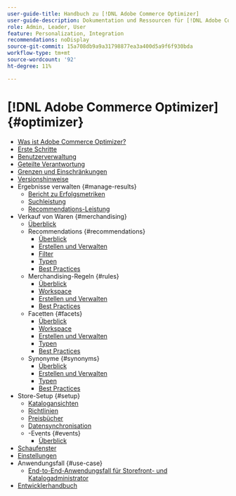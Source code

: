 ```yaml
---
user-guide-title: Handbuch zu [!DNL Adobe Commerce Optimizer]
user-guide-description: Dokumentation und Ressourcen für [!DNL Adobe Commerce Optimizer].
role: Admin, Leader, User
feature: Personalization, Integration
recommendations: noDisplay
source-git-commit: 15a708db9a9a31798877ea3a400d5a9f6f930bda
workflow-type: tm+mt
source-wordcount: '92'
ht-degree: 11%

---
```


# [!DNL Adobe Commerce Optimizer] {#optimizer}

- [Was ist Adobe Commerce Optimizer?](overview.md)
- [Erste Schritte](get-started.md)
- [Benutzerverwaltung](user-management.md)
- [Geteilte Verantwortung](shared-responsibility.md)
- [Grenzen und Einschränkungen](boundaries-limits.md)
- [Versionshinweise](release-notes.md)
- Ergebnisse verwalten {#manage-results}
   - [Bericht zu Erfolgsmetriken](./manage-results/success-metrics.md)
   - [Suchleistung](./manage-results/search-performance.md)
   - [Recommendations-Leistung](./manage-results/recommendation-performance.md)
- Verkauf von Waren {#merchandising}
   - [Überblick](./merchandising/overview.md)
   - Recommendations {#recommendations}
      - [Überblick](./merchandising/recommendations/overview.md)
      - [Erstellen und Verwalten](./merchandising/recommendations/create.md)
      - [Filter](./merchandising/recommendations/filters.md)
      - [Typen](./merchandising/recommendations/types.md)
      - [Best Practices](./merchandising/recommendations/best-practice.md)
   - Merchandising-Regeln {#rules}
      - [Überblick](./merchandising/rules/overview.md)
      - [Workspace](./merchandising/rules/workspace.md)
      - [Erstellen und Verwalten](./merchandising/rules/add.md)
      - [Best Practices](./merchandising/rules/best-practice.md)
   - Facetten {#facets}
      - [Überblick](./merchandising/facets/overview.md)
      - [Workspace](./merchandising/facets/workspace.md)
      - [Erstellen und Verwalten](./merchandising/facets/add.md)
      - [Typen](./merchandising/facets/type.md)
      - [Best Practices](./merchandising/facets/best-practice.md)
   - Synonyme {#synonyms}
      - [Überblick](./merchandising/synonyms/overview.md)
      - [Erstellen und Verwalten](./merchandising/synonyms/add.md)
      - [Typen](./merchandising/synonyms/type.md)
      - [Best Practices](./merchandising/synonyms/best-practice.md)
- Store-Setup {#setup}
   - [Katalogansichten](./setup/catalog-view.md)
   - [Richtlinien](./setup/policies.md)
   - [Preisbücher](./setup/pricebooks.md)
   - [Datensynchronisation](./setup/data-sync.md)
   - -Events {#events}
      - [Überblick](./setup/events/overview.md)
- [Schaufenster](storefront.md)
- [Einstellungen](settings.md)
- Anwendungsfall {#use-case}
   - [End-to-End-Anwendungsfall für Storefront- und Katalogadministrator](./use-case/admin-use-case.md)
- [Entwicklerhandbuch](https://developer.adobe.com/commerce/services/optimizer/)
